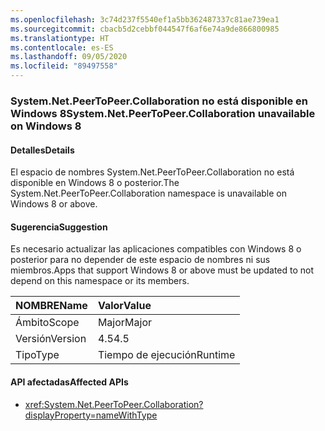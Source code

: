 ```yaml
---
ms.openlocfilehash: 3c74d237f5540ef1a5bb362487337c81ae739ea1
ms.sourcegitcommit: cbacb5d2cebbf044547f6af6e74a9de866800985
ms.translationtype: HT
ms.contentlocale: es-ES
ms.lasthandoff: 09/05/2020
ms.locfileid: "89497558"
---
```

### <a name="systemnetpeertopeercollaboration-unavailable-on-windows-8"></a><span data-ttu-id="75282-101">System.Net.PeerToPeer.Collaboration no está disponible en Windows 8</span><span class="sxs-lookup"><span data-stu-id="75282-101">System.Net.PeerToPeer.Collaboration unavailable on Windows 8</span></span>

#### <a name="details"></a><span data-ttu-id="75282-102">Detalles</span><span class="sxs-lookup"><span data-stu-id="75282-102">Details</span></span>

<span data-ttu-id="75282-103">El espacio de nombres System.Net.PeerToPeer.Collaboration no está disponible en Windows 8 o posterior.</span><span class="sxs-lookup"><span data-stu-id="75282-103">The System.Net.PeerToPeer.Collaboration namespace is unavailable on Windows 8 or above.</span></span>

#### <a name="suggestion"></a><span data-ttu-id="75282-104">Sugerencia</span><span class="sxs-lookup"><span data-stu-id="75282-104">Suggestion</span></span>

<span data-ttu-id="75282-105">Es necesario actualizar las aplicaciones compatibles con Windows 8 o posterior para no depender de este espacio de nombres ni sus miembros.</span><span class="sxs-lookup"><span data-stu-id="75282-105">Apps that support Windows 8 or above must be updated to not depend on this namespace or its members.</span></span>

| <span data-ttu-id="75282-106">NOMBRE</span><span class="sxs-lookup"><span data-stu-id="75282-106">Name</span></span>    | <span data-ttu-id="75282-107">Valor</span><span class="sxs-lookup"><span data-stu-id="75282-107">Value</span></span>       |
|:--------|:------------|
| <span data-ttu-id="75282-108">Ámbito</span><span class="sxs-lookup"><span data-stu-id="75282-108">Scope</span></span>   |<span data-ttu-id="75282-109">Major</span><span class="sxs-lookup"><span data-stu-id="75282-109">Major</span></span>|
|<span data-ttu-id="75282-110">Versión</span><span class="sxs-lookup"><span data-stu-id="75282-110">Version</span></span>|<span data-ttu-id="75282-111">4.5</span><span class="sxs-lookup"><span data-stu-id="75282-111">4.5</span></span>|
|<span data-ttu-id="75282-112">Tipo</span><span class="sxs-lookup"><span data-stu-id="75282-112">Type</span></span>|<span data-ttu-id="75282-113">Tiempo de ejecución</span><span class="sxs-lookup"><span data-stu-id="75282-113">Runtime</span></span>|

#### <a name="affected-apis"></a><span data-ttu-id="75282-114">API afectadas</span><span class="sxs-lookup"><span data-stu-id="75282-114">Affected APIs</span></span>

- <xref:System.Net.PeerToPeer.Collaboration?displayProperty=nameWithType>

<!--

#### Affected APIs

- `N:System.Net.PeerToPeer.Collaboration`

-->

